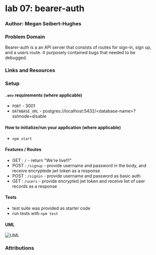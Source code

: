 # lab 07: bearer-auth

### Author: Megan Seibert-Hughes

### Problem Domain  

Bearer-auth is a an API server that consists of routes for sign-in, sign up, and a users route. It purposely contained bugs that needed to be debugged.

### Links and Resources


### Setup

#### `.env` requirements (where applicable)

- `PORT` - 3001
- `DATABASE_URL` - postgres://localhost:5432/\<database-name\>?sslmode=disable

#### How to initialize/run your application (where applicable)

- `npm start` 

#### Features / Routes

- GET : `/` - return "We're live!!!"
- POST : `/signup` - provide username and password in the body, and receive encryptede jwt token as a response
- POST : `/signin` - provide username and password as basic auth
- GET : `/users` - provide encrypted jwt token and receive list of user records as a response

#### Tests

- test suite was provided as starter code
- run tests with `npm test`

#### UML

![UML]()

### Attributions
